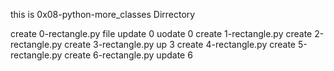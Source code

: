 this is 0x08-python-more_classes Dirrectory

create 0-rectangle.py file
update 0
uodate 0
create 1-rectangle.py
create 2-rectangle.py
create 3-rectangle.py
up 3
create  4-rectangle.py
create 5-rectangle.py
create 6-rectangle.py
update 6
